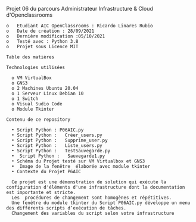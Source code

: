 Projet 06 du parcours Administrateur Infrastructure & Cloud d'Openclassrooms

    o	Etudiant AIC OpenClassrooms : Ricardo Linares Rubio
    o	Date de création : 28/09/2021
    o	Dernière modification :05/10/2021
    o	Testé avec : Python 3.8
    o	Projet sous Licence MIT

    Table des matières

   	Technologies utilisées
    
      o	VM VirtualBox
      o	GNS3
      o	2 Machines Ubuntu 20.04
      o	1 Serveur Linux Debian 10
      o	1 Switch
      o	Visual Sudio Code
      o	Module Tkinter
      
   	Contenu de ce repository
    
      •	Script Python : P06AIC.py
      •	Script Python :   Créer_users.py
      •	Script Python :   Supprime_user.py
      •	Script Python :   Liste_users.py
      •	Script Python :   TestSauvegarde.py
      •	 Script Python :   Sauvegarde1.py
      •	Schéma du Projet testé sur VM Virtualbox et GNS3
      •	 Image de la fenêtre  élaborée avec module tkinter 
      •	Contexte du Projet P6AIC
      
      Ce projet est une démonstration de solution qui exécute la configuration d'éléments d'une infrastructure dont la documentation est importante et stricte.
      Les  procédures de changement sont homogènes et répétitives.
      Une fenêtre du module tkinter du Script P06AIC.py développe un menu des différents scripts d’exécution de tâches.
      Changement des variables du script selon votre infrastructure

  
 
